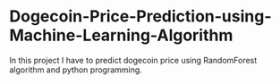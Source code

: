 # Dogecoin-Price-Prediction-using-Machine-Learning-Algorithm
In this project I have to predict dogecoin price using RandomForest algorithm and python programming.
